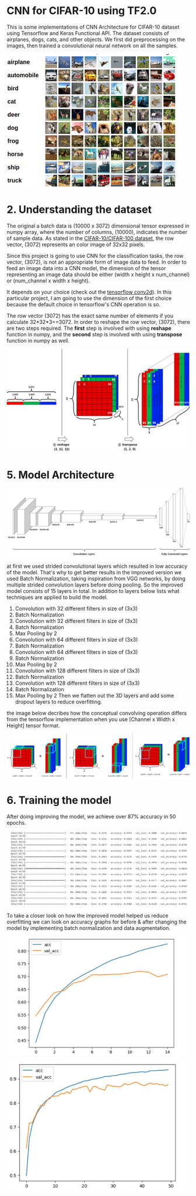 # CNN for CIFAR-10 using TF2.0
This is some implementations of CNN Architecture for CIFAR-10 dataset using Tensorflow and Keras Functional API. The dataset consists of airplanes, dogs, cats, and other objects. We first did preprocessing on the images, then trained a convolutional neural network on all the samples. 

![cifar10][1]

# 2. Understanding the dataset
The original a batch data is (10000 x 3072) dimensional tensor expressed in numpy array, where the number of columns, (10000), indicates the number of sample data. As stated in the [CIFAR-10/CIFAR-100 dataset](https://www.cs.toronto.edu/~kriz/cifar.html), the row vector, (3072) represents an color image of 32x32 pixels.

Since this project is going to use CNN for the classification tasks, the row vector, (3072), is not an appropriate form of image data to feed. In order to feed an image data into a CNN model, the dimension of the tensor representing an image data should be either (width x height x num_channel) or (num_channel x width x height).

It depends on your choice (check out the [tensorflow conv2d](https://www.tensorflow.org/api_docs/python/tf/nn/conv2d)). In this particular project, I am going to use the dimension of the first choice because the default choice in tensorflow's CNN operation is so.

The row vector (3072) has the exact same number of elements if you calculate 32\*32\*3==3072. In order to reshape the row vector, (3072), there are two steps required. The **first** step is involved with using **reshape** function in numpy, and the **second** step is involved with using **transpose** function in numpy as well.

![reshape-transpose.png][3]

# 5. Model Architecture

![con_model.png][4]

at first we used strided convolutional layers which resulted in low accuracy of the model. That's why to get better results in the improved version we used Batch Normalization, taking inspiration from VGG networks, by doing multiple strided convolution layers before doing pooling. So the improved model consists of 15 layers in total. In addition to layers below lists what techniques are applied to build the model.

1. Convolution with 32 different filters in size of (3x3)
2. Batch Normalization
3. Convolution with 32 different filters in size of (3x3)
4. Batch Normalization
5. Max Pooling by 2
6. Convolution with 64 different filters in size of (3x3)
7. Batch Normalization
8. Convolution with 64 different filters in size of (3x3)
9. Batch Normalization
10. Max Pooling by 2
11. Convolution with 128 different filters in size of (3x3)
12. Batch Normalization
13. Convolution with 128 different filters in size of (3x3)
14. Batch Normalization
15. Max Pooling by 2
Then we flatten out the 3D layers and add some dropout layers to reduce overfitting.

the image below decribes how the conceptual convolving operation differs from the tensorflow implementation when you use [Channel x Width x Height] tensor format.

![convolving][5]

# 6. Training the model
After doing improving the model, we achieve over 87% accuracy in 50 epochs.

![training][6]

To take a closer look on how the improved model helped us reduce overfitting we can look on accuracy graphs for before & after changing the model by implementing batch normalization and data augmentation.

![Accuracy Before][7]

![Accuracy after][8]





  [1]: ./media/cf10.png
  [2]: ./media/cf10.png
  [3]: ./media/reshape-transpose.png
  [4]: ./media/conv_model.png
  [5]: ./media/convolving.png
  [6]: ./media/training_improved.jpg
  [7]: ./media/acc.jpg
  [8]: ./media/acc_improved.jpg
